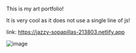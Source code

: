This is my art portfolio!

It is very cool as it does not use a single line of js!

link: https://jazzy-sopapillas-213803.netlify.app

![image](https://github.com/user-attachments/assets/8a113fc9-19c8-4195-b4e7-b59a5b91f991)
